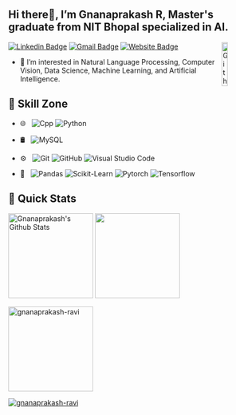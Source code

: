 ## Hi there👋, I’m Gnanaprakash R, Master's graduate from NIT Bhopal specialized in AI.

<img width="15%" align="right" alt="Github" src="https://user-images.githubusercontent.com/48678280/88862734-4903af80-d201-11ea-968b-9c939d88a37c.gif" />

[![Linkedin Badge](https://img.shields.io/badge/-Linkedin-blue?style=flat-square&logo=Linkedin&logoColor=white&link=https://www.linkedin.com/in/gnanaprakash-ravi/)](https://www.linkedin.com/in/gnanaprakash-ravi/)
[![Gmail Badge](https://img.shields.io/badge/-Gmail-c14438?style=flat-square&logo=Gmail&logoColor=white&link=mailto:gnana1306@gmail.com)](mailto:gnana1306@gmail.com)
[![Website Badge](https://img.shields.io/badge/-Portfolio-B7178C?style=flat-square&logo=Jasmine&logoColor=white&link=https://bio.link/r_gnanaprakash)](https://bio.link/r_gnanaprakash)

- 👀 I’m interested in Natural Language Processing, Computer Vision, Data Science, Machine Learning, and Artificial Intelligence.

##  🤹 Skill Zone
- 🌐 &nbsp; 
  ![Cpp](https://img.shields.io/badge/-cpp-333333?style=flat&logo=cplusplus&logoColor=blue)
  ![Python](https://img.shields.io/badge/-python-333333?style=flat&logo=python)
 
- 🛢 &nbsp;
  ![MySQL](https://img.shields.io/badge/-MySQL-333333?style=flat&logo=mysql)

- ⚙️ &nbsp;
  ![Git](https://img.shields.io/badge/-Git-333333?style=flat&logo=git)
  ![GitHub](https://img.shields.io/badge/-GitHub-333333?style=flat&logo=github)
  ![Visual Studio Code](https://img.shields.io/badge/-Visual%20Studio%20Code-333333?style=flat&logo=visual-studio-code&logoColor=007ACC)

- 🔧 &nbsp;
  ![Pandas](https://img.shields.io/badge/-Panda-333333?style=flat&logo=Pandas)
  ![Scikit-Learn](https://img.shields.io/badge/-Scikit--Learn-333333?style=flat&logo=Scikit-Learn)
  ![Pytorch](https://img.shields.io/badge/-PyTorch-333333?style=flat&logo=Pytorch)
  ![Tensorflow](https://img.shields.io/badge/-Tensorflow-333333?style=flat&logo=Tensorflow)

## 🚀 Quick Stats

<p align="left">
<!--   <img height="150px" src="https://github-readme-stats-coral-phi-94.vercel.app/api?username=gnanaprakash-ravi&show_icons=true&hide=contribs,prs&theme=midnight-purple" /> -->
  <img height="170px" src="https://github-readme-stats.vercel.app/api?username=gnanaprakash-ravi&show_icons=true&line_height=21&count_private=true&theme=midnight-purple" alt="Gnanaprakash's Github Stats" />
  <img height="170px" src="https://github-readme-stats-coral-phi-94.vercel.app/api/top-langs/?username=gnanaprakash-ravi&layout=compact&theme=midnight-purple" />

<p><img height="170px" src="https://github-readme-streak-stats.herokuapp.com/?user=gnanaprakash-ravi&layout=compact&theme=midnight-purple&disable_animations=true" alt="gnanaprakash-ravi" /></p>

<p align="left"> <a href="https://github.com/ryo-ma/github-profile-trophy"><img src="https://github-profile-trophy.vercel.app/?username=gnanaprakash-ravi&theme=dracula" alt="gnanaprakash-ravi" /></a> </p>

</p>
</p>

<!---
gnanaprakash-ravi/gnanaprakash-ravi is a ✨ special ✨ repository because its `README.md` (this file) appears on your GitHub profile.
You can click the Preview link to take a look at your changes.
--->
